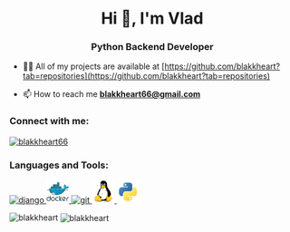<h1 align="center">Hi 👋, I'm Vlad</h1>
<h3 align="center">Python Backend Developer</h3>

- 👨‍💻 All of my projects are available at [https://github.com/blakkheart?tab=repositories](https://github.com/blakkheart?tab=repositories)

- 📫 How to reach me **blakkheart66@gmail.com**

<h3 align="left">Connect with me:</h3>
<p align="left">
<a href="https://www.leetcode.com/blakkheart66" target="blank"><img align="center" src="https://raw.githubusercontent.com/rahuldkjain/github-profile-readme-generator/master/src/images/icons/Social/leet-code.svg" alt="blakkheart66" height="30" width="40" /></a>
</p>

<h3 align="left">Languages and Tools:</h3>
<p align="left"> <a href="https://www.djangoproject.com/" target="_blank" rel="noreferrer"> <img src="https://cdn.worldvectorlogo.com/logos/django.svg" alt="django" width="40" height="40"/> </a> <a href="https://www.docker.com/" target="_blank" rel="noreferrer"> <img src="https://raw.githubusercontent.com/devicons/devicon/master/icons/docker/docker-original-wordmark.svg" alt="docker" width="40" height="40"/> </a> <a href="https://git-scm.com/" target="_blank" rel="noreferrer"> <img src="https://www.vectorlogo.zone/logos/git-scm/git-scm-icon.svg" alt="git" width="40" height="40"/> </a> <a href="https://www.linux.org/" target="_blank" rel="noreferrer"> <img src="https://raw.githubusercontent.com/devicons/devicon/master/icons/linux/linux-original.svg" alt="linux" width="40" height="40"/> </a> <a href="https://www.python.org" target="_blank" rel="noreferrer"> <img src="https://raw.githubusercontent.com/devicons/devicon/master/icons/python/python-original.svg" alt="python" width="40" height="40"/> </a> </p>

<p><img align="left" src="https://github-readme-stats.vercel.app/api/top-langs?username=blakkheart&show_icons=true&theme=dracula&locale=en&layout=compact" alt="blakkheart" /></p>

<p>&nbsp;<img align="center" src="https://github-readme-stats.vercel.app/api?username=blakkheart&show_icons=true&theme=dracula&locale=en" alt="blakkheart" /></p>
